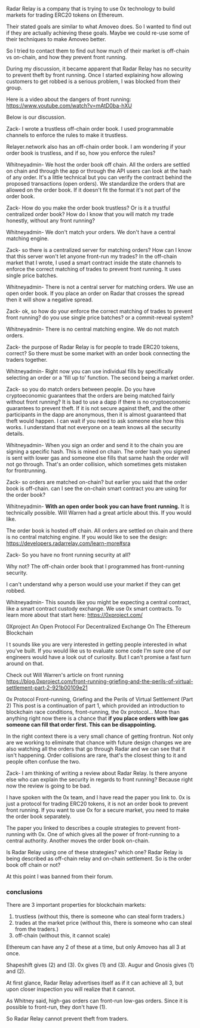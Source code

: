 Radar Relay is a company that is trying to use 0x technology to build markets for trading ERC20 tokens on Ethereum.

Their stated goals are similar to what Amoveo does. So I wanted to find out if they are actually achieving these goals. Maybe we could re-use some of their techniques to make Amoveo better.





So I tried to contact them to find out how much of their market is off-chain vs on-chain, and how they prevent front running.

During my discussion, it became apparent that Radar Relay has no security to prevent theft by front running.
Once I started explaining how allowing customers to get robbed is a serious problem, I was blocked from their group.

Here is a video about the dangers of front running:  https://www.youtube.com/watch?v=mAtD0ba-hXU

Below is our discussion.


Zack-
I wrote a trustless off-chain order book. I used programmable channels to enforce the rules to make it trustless.

Relayer.network also has an off-chain order book.
I am wondering if your order book is trustless, and if so, how you enforce the rules?

Whitneyadmin-
We host the order book off chain. All the orders are settled on chain and through the app or through the API  users can look at the hash of any order. It's a little technical but you can verify the contract behind the proposed transactions (open orders).
We standardize the orders that are allowed on the order book. If it doesn't fit the format it's not part of the order book.

Zack-
How do you make the order book trustless?
Or is it a trustful centralized order book?
How do I know that you will match my trade honestly, without any front running?

Whitneyadmin-
We don't match your orders. We don't have a central matching engine.

Zack-
so there is a centralized server for matching orders?
How can I know that this server won't let anyone front-run my trades?
In the off-chain market that I wrote, I used a smart contract inside the state channels to enforce the correct matching of trades to prevent front running.
It uses single price batches.

Whitneyadmin-
There is not a central server for matching orders. We use an open order book.
If you place an order on Radar that crosses the spread then it will show a negative spread.

Zack-
ok, so how do your enforce the correct matching of trades to prevent front running?
do you use single price batches? or a commit-reveal system?

Whitneyadmin-
There is no central matching engine. We do not match orders.

Zack-
the purpose of Radar Relay is for people to trade ERC20 tokens, correct?
So there must be some market with an order book connecting the traders together.

Whitneyadmin-
Right now you can use individual fills by specifically selecting an order or a 'fill up to' function. The second being a market order.

Zack-
so you do match orders between people.
Do you have cryptoeconomic guarantees that the orders are being matched fairly without front running?
It is bad to use a dapp if there is no cryptoeconomic guarantees to prevent theft.
If it is not secure against theft, and the other participants in the dapp are anonymous, then it is almost guaranteed that theft would happen.
I can wait if you need to ask someone else how this works. I understand that not everyone on a team knows all the security details.

Whitneyadmin-
When you sign an order and send it to the chain you are signing a specific hash. This is mined on chain. The order hash you signed is sent with lower gas and someone else fills that same hash the order will not go through. That's an order collision, which sometimes gets mistaken for frontrunning.

Zack-
so orders are matched on-chain?
but earlier you said that the order book is off-chain.
can I see the on-chain smart contract you are using for the order book?

Whitneyadmin-
**With an open order book you can have front running.** It is technically possible. Will Warren had a great article about this. If you would like.

The order book is hosted off chain. All orders are settled on chain and there is no central matching engine.
If you would like to see the design:
https://developers.radarrelay.com/learn-more#sra

Zack-
So you have no front running security at all?

Why not?
The off-chain order book that I programmed has front-running security.

I can't understand why a person would use your market if they can get robbed.

Whitneyadmin-
This sounds like you might be expecting a central contract, like a smart contract custody exchange. We use 0x smart contracts. To learn more about that start here: https://0xproject.com/

0Xproject
An Open Protocol For Decentralized Exchange On The Ethereum Blockchain

I t sounds like you are very interested in getting people interested in what you've built. If you would like us to evaluate some code I'm sure one of our engineers would have a look out of curiosity. But I can't promise a fast turn around on that.

Check out Will Warren's article on front running
https://blog.0xproject.com/front-running-griefing-and-the-perils-of-virtual-settlement-part-2-921b00109e21

0x Protocol
Front-running, Griefing and the Perils of Virtual Settlement (Part 2)
This post is a continuation of part 1, which provided an introduction to blockchain race conditions, front-running, the 0x protocol…
More than anything right now there is a chance that **if you place orders with low gas someone can fill that order first. This can be disappointing.**

In the right context there is a very small chance of getting frontrun. Not only are we working to eliminate that chance with future design changes we are also watching all the orders that go through Radar and we can see that it isn't happening. Order collisions are rare, that's the closest thing to it and people often confuse the two.

Zack-
I am thinking of writing a review about Radar Relay.
Is there anyone else who can explain the security in regards to front running?
Because right now the review is going to be bad.

I have spoken with the 0x team, and I have read the paper you link to.
0x is just a protocol for trading ERC20 tokens, it is not an order book to prevent front running.
If you want to use 0x for a secure market, you need to make the order book separately.

The paper you linked to describes a couple strategies to prevent front-running with 0x.
One of which gives all the power of front-running to a central authority.
Another moves the order book on-chain.

Is Radar Relay using one of these strategies? which one?
Radar Relay is being described as off-chain relay and on-chain settlement.
So is the order book off chain or not?



At this point I was banned from their forum.

### conclusions

There are 3 important properties for blockchain markets:
1) trustless (without this, there is someone who can steal form traders.)
2) trades at the market price (without this, there is someone who can steal from the traders.)
3) off-chain (without this, it cannot scale)

Ethereum can have any 2 of these at a time, but only Amoveo has all 3 at once.

Shapeshift gives (2) and (3).
0x gives (1) and (3).
Augur and Gnosis gives (1) and (2).

At first glance, Radar Relay advertises itself as if it can achieve all 3, but upon closer inspection you will realize that it cannot.

As Whitney said, high-gas orders can front-run low-gas orders.
Since it is possible to front-run, they don't have (1).

So Radar Relay cannot prevent theft from traders.